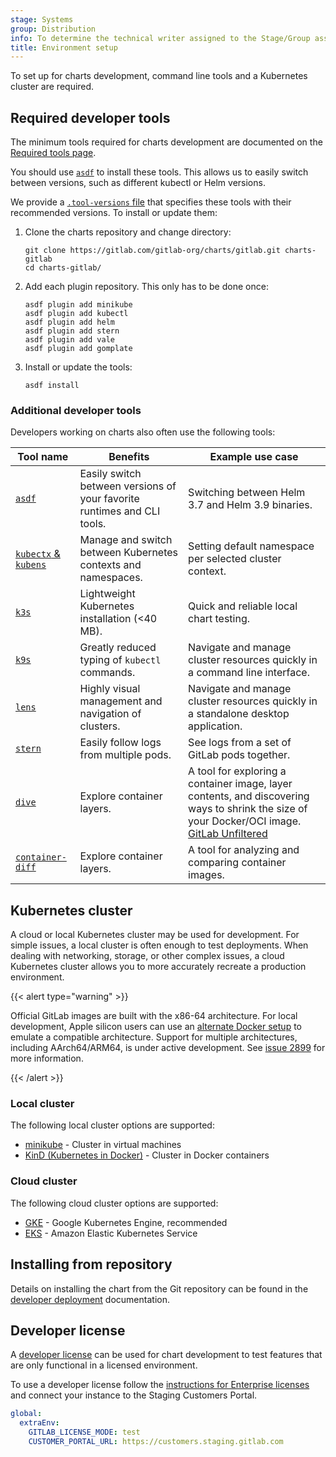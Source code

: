 ```yaml
---
stage: Systems
group: Distribution
info: To determine the technical writer assigned to the Stage/Group associated with this page, see https://handbook.gitlab.com/handbook/product/ux/technical-writing/#assignments
title: Environment setup
---
```


To set up for charts development, command line tools and a
Kubernetes cluster are required.

## Required developer tools

The minimum tools required for charts development are documented on the [Required tools page](../installation/tools.md).

You should use [`asdf`](https://github.com/asdf-vm/asdf) to install these tools.
This allows us to easily switch between versions, such as different kubectl or Helm versions.

We provide a [`.tool-versions` file](https://gitlab.com/gitlab-org/charts/gitlab/blob/master/.tool-versions)
that specifies these tools with their recommended versions. To install or update them:

1. Clone the charts repository and change directory:

   ```shell
   git clone https://gitlab.com/gitlab-org/charts/gitlab.git charts-gitlab
   cd charts-gitlab/
   ```

1. Add each plugin repository. This only has to be done once:

   ```shell
   asdf plugin add minikube
   asdf plugin add kubectl
   asdf plugin add helm
   asdf plugin add stern
   asdf plugin add vale
   asdf plugin add gomplate
   ```

1. Install or update the tools:

   ```shell
   asdf install
   ```

### Additional developer tools

Developers working on charts also often use the following tools:

| Tool name                                                                  | Benefits                                                                | Example use case |
|----------------------------------------------------------------------------|-------------------------------------------------------------------------|------------------|
| [`asdf`](https://github.com/asdf-vm/asdf)                                  | Easily switch between versions of your favorite runtimes and CLI tools. | Switching between Helm 3.7 and Helm 3.9 binaries. |
| [`kubectx` & `kubens`](https://github.com/ahmetb/kubectx)                  | Manage and switch between Kubernetes contexts and namespaces.           | Setting default namespace per selected cluster context. |
| [`k3s`](https://k3s.io)                                                    | Lightweight Kubernetes installation (<40 MB).                           | Quick and reliable local chart testing. |
| [`k9s`](https://github.com/derailed/k9s)                                   | Greatly reduced typing of `kubectl` commands.                           | Navigate and manage cluster resources quickly in a command line interface. |
| [`lens`](https://k8slens.dev/)                                             | Highly visual management and navigation of clusters.                    | Navigate and manage cluster resources quickly in a standalone desktop application. |
| [`stern`](https://github.com/stern/stern)                                  | Easily follow logs from multiple pods.                                  | See logs from a set of GitLab pods together. |
| [`dive`](https://github.com/wagoodman/dive)                                | Explore container layers.                                               | A tool for exploring a container image, layer contents, and discovering ways to shrink the size of your Docker/OCI image. [GitLab Unfiltered](https://youtu.be/9kdE-ye6vlc) |
| [`container-diff`](https://github.com/GoogleContainerTools/container-diff) | Explore container layers.                                               | A tool for analyzing and comparing container images. |

## Kubernetes cluster

A cloud or local Kubernetes cluster may be used for development.
For simple issues, a local cluster is often enough to test deployments.
When dealing with networking, storage, or other complex issues, a cloud Kubernetes cluster allows you to more accurately recreate a production environment.

{{< alert type="warning" >}}

Official GitLab images are built with the x86-64 architecture.
For local development, Apple silicon users can use an [alternate Docker setup](kind/_index.md#apple-silicon-m1m2)
to emulate a compatible architecture.
Support for multiple architectures, including AArch64/ARM64, is under active development.
See [issue 2899](https://gitlab.com/gitlab-org/charts/gitlab/-/issues/2899) for more information.

{{< /alert >}}

### Local cluster

The following local cluster options are supported:

- [minikube](minikube/_index.md) - Cluster in virtual machines
- [KinD (Kubernetes in Docker)](kind/_index.md) - Cluster in Docker containers

### Cloud cluster

The following cloud cluster options are supported:

- [GKE](../installation/cloud/gke.md) - Google Kubernetes Engine, recommended
- [EKS](../installation/cloud/eks.md) - Amazon Elastic Kubernetes Service

## Installing from repository

Details on installing the chart from the Git repository can be found in the [developer deployment](deploy.md) documentation.

## Developer license

A [developer license](https://handbook.gitlab.com/handbook/engineering/developer-onboarding/#working-on-gitlab-ee-developer-licenses) can
be used for chart development to test features that are only functional in a licensed environment.

To use a developer license follow the [instructions for Enterprise licenses](../installation/secrets.md#initial-enterprise-license)
and connect your instance to the Staging Customers Portal.

```yaml
global:
  extraEnv:
    GITLAB_LICENSE_MODE: test
    CUSTOMER_PORTAL_URL: https://customers.staging.gitlab.com
```
